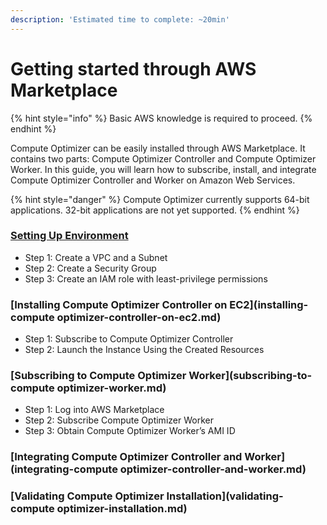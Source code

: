 ```yaml
---
description: 'Estimated time to complete: ~20min'
---
```


# Getting started through AWS Marketplace

{% hint style="info" %}
Basic AWS knowledge is required to proceed.
{% endhint %}

Compute Optimizer can be easily installed through AWS Marketplace. It contains two parts: Compute Optimizer Controller and Compute Optimizer Worker. In this guide, you will learn how to subscribe, install, and integrate Compute Optimizer Controller and Worker on Amazon Web Services.

{% hint style="danger" %}
Compute Optimizer currently supports 64-bit applications. 32-bit applications are not yet supported.
{% endhint %}

### [Setting Up Environment](setting-up-environment.md)

* Step 1: Create a VPC and a Subnet
* Step 2: Create a Security Group
* Step 3: Create an IAM role with least-privilege permissions

### [Installing Compute Optimizer Controller on EC2](installing-compute optimizer-controller-on-ec2.md)

* Step 1: Subscribe to Compute Optimizer Controller
* Step 2: Launch the Instance Using the Created Resources

### [Subscribing to Compute Optimizer Worker](subscribing-to-compute optimizer-worker.md)

* Step 1: Log into AWS Marketplace
* Step 2: Subscribe Compute Optimizer Worker
* Step 3: Obtain Compute Optimizer Worker’s AMI ID

### [Integrating Compute Optimizer Controller and Worker](integrating-compute optimizer-controller-and-worker.md)

### [Validating Compute Optimizer Installation](validating-compute optimizer-installation.md)



